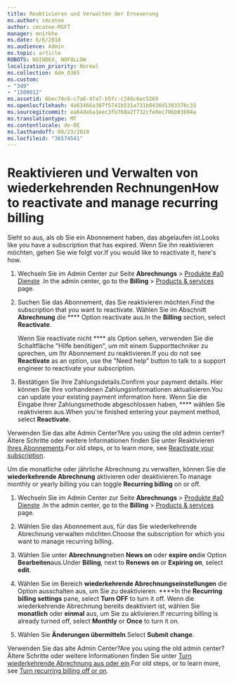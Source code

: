 ```yaml
---
title: Reaktivieren und Verwalten der Erneuerung
ms.author: cmcatee
author: cmcatee-MSFT
manager: mnirkhe
ms.date: 6/6/2018
ms.audience: Admin
ms.topic: article
ROBOTS: NOINDEX, NOFOLLOW
localization_priority: Normal
ms.collection: Adm_O365
ms.custom:
- "349"
- "1500012"
ms.assetid: 6bec74c6-c7a6-4fa7-b5fc-c246c6ec5269
ms.openlocfilehash: 4a63466a307f5741b531a731b8436d1303376c33
ms.sourcegitcommit: ea64deba1eec3fb768a2f732cfe0ec79bb03694a
ms.translationtype: MT
ms.contentlocale: de-DE
ms.lasthandoff: 08/23/2019
ms.locfileid: "36574541"
---
```

# <a name="how-to-reactivate-and-manage-recurring-billing"></a><span data-ttu-id="a2f4a-102">Reaktivieren und Verwalten von wiederkehrenden Rechnungen</span><span class="sxs-lookup"><span data-stu-id="a2f4a-102">How to reactivate and manage recurring billing</span></span>

<span data-ttu-id="a2f4a-103">Sieht so aus, als ob Sie ein Abonnement haben, das abgelaufen ist.</span><span class="sxs-lookup"><span data-stu-id="a2f4a-103">Looks like you have a subscription that has expired.</span></span> <span data-ttu-id="a2f4a-104">Wenn Sie ihn reaktivieren möchten, gehen Sie wie folgt vor.</span><span class="sxs-lookup"><span data-stu-id="a2f4a-104">If you would like to reactivate it, here's how.</span></span>
  
1. <span data-ttu-id="a2f4a-105">Wechseln Sie im Admin Center zur Seite **Abrechnungs** \> [Produkte #a0 Dienste](https://go.microsoft.com/fwlink/p/?linkid=842054) .</span><span class="sxs-lookup"><span data-stu-id="a2f4a-105">In the admin center, go to the **Billing** \> [Products & services](https://go.microsoft.com/fwlink/p/?linkid=842054) page.</span></span>

2. <span data-ttu-id="a2f4a-106">Suchen Sie das Abonnement, das Sie reaktivieren möchten.</span><span class="sxs-lookup"><span data-stu-id="a2f4a-106">Find the subscription that you want to reactivate.</span></span> <span data-ttu-id="a2f4a-107">Wählen Sie im Abschnitt **Abrechnung** die \*\*\*\* Option reactivate aus.</span><span class="sxs-lookup"><span data-stu-id="a2f4a-107">In the **Billing** section, select  **Reactivate**.</span></span>

    <span data-ttu-id="a2f4a-108">Wenn Sie reactivate nicht \*\*\*\* als Option sehen, verwenden Sie die Schaltfläche "Hilfe benötigen", um mit einem Supporttechniker zu sprechen, um Ihr Abonnement zu reaktivieren.</span><span class="sxs-lookup"><span data-stu-id="a2f4a-108">If you do not see **Reactivate** as an option, use the "Need help" button to talk to a support engineer to reactivate your subscription.</span></span>

3. <span data-ttu-id="a2f4a-109">Bestätigen Sie Ihre Zahlungsdetails.</span><span class="sxs-lookup"><span data-stu-id="a2f4a-109">Confirm your payment details.</span></span> <span data-ttu-id="a2f4a-110">Hier können Sie Ihre vorhandenen Zahlungsinformationen aktualisieren.</span><span class="sxs-lookup"><span data-stu-id="a2f4a-110">You can update your existing payment information here.</span></span> <span data-ttu-id="a2f4a-111">Wenn Sie die Eingabe Ihrer Zahlungsmethode abgeschlossen haben, \*\*\*\* wählen Sie reaktivieren aus.</span><span class="sxs-lookup"><span data-stu-id="a2f4a-111">When you're finished entering your payment method, select **Reactivate**.</span></span>

<span data-ttu-id="a2f4a-112">Verwenden Sie das alte Admin Center?</span><span class="sxs-lookup"><span data-stu-id="a2f4a-112">Are you using the old admin center?</span></span> <span data-ttu-id="a2f4a-113">Ältere Schritte oder weitere Informationen finden Sie unter Reaktivieren [Ihres Abonnements](https://docs.microsoft.com/en-us/office365/admin/subscriptions-and-billing/reactivate-your-subscription).</span><span class="sxs-lookup"><span data-stu-id="a2f4a-113">For old steps, or to learn more, see [Reactivate your subscription](https://docs.microsoft.com/en-us/office365/admin/subscriptions-and-billing/reactivate-your-subscription).</span></span> 

<span data-ttu-id="a2f4a-114">Um die monatliche oder jährliche Abrechnung zu verwalten, können Sie die **wiederkehrende Abrechnung** aktivieren oder deaktivieren.</span><span class="sxs-lookup"><span data-stu-id="a2f4a-114">To manage monthly or yearly billing you can toggle **Recurring billing** on or off.</span></span>
  
1. <span data-ttu-id="a2f4a-115">Wechseln Sie im Admin Center zur Seite **Abrechnungs** \> [Produkte #a0 Dienste](https://go.microsoft.com/fwlink/p/?linkid=842054) .</span><span class="sxs-lookup"><span data-stu-id="a2f4a-115">In the admin center, go to the **Billing** \> [Products & services](https://go.microsoft.com/fwlink/p/?linkid=842054) page.</span></span>

2. <span data-ttu-id="a2f4a-116">Wählen Sie das Abonnement aus, für das Sie wiederkehrende Abrechnung verwalten möchten.</span><span class="sxs-lookup"><span data-stu-id="a2f4a-116">Choose the subscription for which you want to manage recurring billing.</span></span>

3. <span data-ttu-id="a2f4a-117">Wählen Sie unter **Abrechnung**neben **News on** oder **expire on**die Option **Bearbeiten**aus.</span><span class="sxs-lookup"><span data-stu-id="a2f4a-117">Under **Billing**, next to **Renews on** or **Expiring on**, select **edit**.</span></span>

4. <span data-ttu-id="a2f4a-118">Wählen Sie im Bereich **wiederkehrende Abrechnungseinstellungen** die Option ausschalten aus, um Sie zu deaktivieren. \*\*\*\*</span><span class="sxs-lookup"><span data-stu-id="a2f4a-118">In the **Recurring billing settings** pane, select **Turn OFF** to turn it off.</span></span> <span data-ttu-id="a2f4a-119">Wenn die wiederkehrende Abrechnung bereits deaktiviert ist, wählen Sie **monatlich** oder **einmal** aus, um Sie zu aktivieren.</span><span class="sxs-lookup"><span data-stu-id="a2f4a-119">If recurring billing is already turned off, select **Monthly** or **Once** to turn it on.</span></span>

5. <span data-ttu-id="a2f4a-120">Wählen Sie **Änderungen übermitteln**.</span><span class="sxs-lookup"><span data-stu-id="a2f4a-120">Select **Submit change**.</span></span>

<span data-ttu-id="a2f4a-121">Verwenden Sie das alte Admin Center?</span><span class="sxs-lookup"><span data-stu-id="a2f4a-121">Are you using the old admin center?</span></span> <span data-ttu-id="a2f4a-122">Ältere Schritte oder weitere Informationen finden Sie unter [Turn wiederkehrende Abrechnung aus oder ein](https://docs.microsoft.com/office365/admin/subscriptions-and-billing/renew-your-subscription#turn-recurring-billing-off-or-on).</span><span class="sxs-lookup"><span data-stu-id="a2f4a-122">For old steps, or to learn more, see [Turn recurring billing off or on](https://docs.microsoft.com/office365/admin/subscriptions-and-billing/renew-your-subscription#turn-recurring-billing-off-or-on).</span></span>
